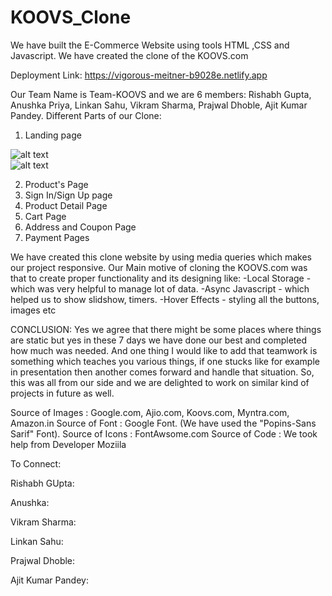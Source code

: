 # KOOVS_Clone
We have built the E-Commerce Website using tools HTML ,CSS and Javascript.
We have created the clone of the KOOVS.com

Deployment Link: https://vigorous-meitner-b9028e.netlify.app

Our Team Name is Team-KOOVS and we are 6 members: Rishabh Gupta, Anushka Priya, Linkan Sahu, Vikram Sharma, Prajwal Dhoble, Ajit Kumar Pandey.
Different Parts of our Clone:
1. Landing page

![alt text](https://github.com/RishabhTG209/KOOVS_Clone/tree/main/Screenshots/Koovs1.jpg?raw=true)
<br>
![alt text](https://github.com/RishabhTG209/KOOVS_Clone/tree/main/Screenshots/Koovs2.jpg?raw=true)

2. Product's Page
3. Sign In/Sign Up page
4. Product Detail Page
5. Cart Page
6. Address and Coupon Page
7. Payment Pages

We have created this clone website by using media queries which makes our project responsive.
Our Main motive of cloning the KOOVS.com was that to create proper functionality and its designing like:
  -Local Storage - which was very helpful to manage lot of data.
  -Async Javascript - which helped us to show slidshow, timers.
  -Hover Effects - styling all the buttons, images etc


CONCLUSION:
Yes we agree that there might be some places where things are static but yes in these 7 days we have done our best and 
completed how much was needed. And one thing I would like to add that teamwork is something which teaches you various things, 
if one stucks like for example in presentation then another comes forward and handle that situation. 
So, this was all from our side and we are delighted to work on similar kind of projects in future as well.

Source of Images : Google.com, Ajio.com, Koovs.com, Myntra.com, Amazon.in
Source of Font : Google Font. (We have used the "Popins-Sans Sarif" Font).
Source of Icons : FontAwsome.com
Source of Code : We took help from Developer Moziila

To Connect:

Rishabh GUpta: 

Anushka:

Vikram Sharma:

Linkan Sahu:

Prajwal Dhoble:

Ajit Kumar Pandey:
